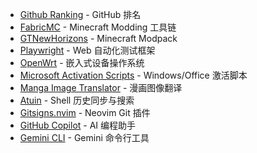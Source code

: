 - [Github Ranking](https://github.com/EvanLi/Github-Ranking) - GitHub 排名
- [FabricMC](https://github.com/FabricMC) - Minecraft Modding 工具链
- [GTNewHorizons](https://github.com/GTNewHorizons) - Minecraft Modpack
- [Playwright](https://github.com/microsoft/playwright) - Web 自动化测试框架
- [OpenWrt](https://github.com/openwrt) - 嵌入式设备操作系统
- [Microsoft Activation Scripts](https://github.com/massgravel/Microsoft-Activation-Scripts) - Windows/Office 激活脚本
- [Manga Image Translator](https://github.com/zyddnys/manga-image-translator) - 漫画图像翻译
- [Atuin](https://github.com/atuinsh/atuin) - Shell 历史同步与搜索
- [Gitsigns.nvim](https://github.com/lewis6991/gitsigns.nvim) - Neovim Git 插件
- [GitHub Copilot](https://github.com/features/copilot) - AI 编程助手
- [Gemini CLI](https://github.com/google-gemini/gemini-cli) - Gemini 命令行工具